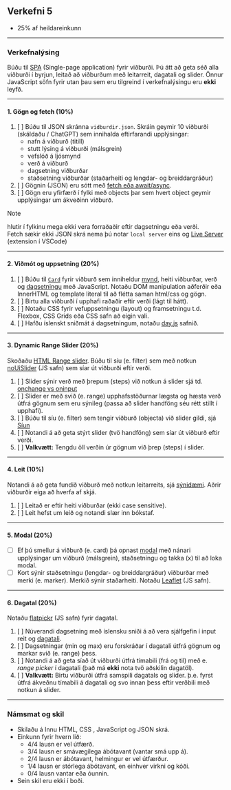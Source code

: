 ## Verkefni 5

- 25% af heildareinkunn

---

### Verkefnalýsing

Búðu til [SPA](https://developer.mozilla.org/en-US/docs/Glossary/SPA) (Single-page application) fyrir viðburði. Þú átt að geta séð alla viðburði í byrjun, leitað að viðburðum með leitarreit, dagatali og slider. 
Önnur JavaScript söfn fyrir utan þau sem eru tilgreind í verkefnalýsingu eru **ekki** leyfð. <br>

---

#### 1. Gögn og fetch (10%)

1. [ ] Búðu til JSON skránna `vidburdir.json`. Skráin geymir 10 viðburði (skáldaðu / ChatGPT) sem innihalda eftirfarandi upplýsingar: 
    - nafn á viðburð (titill)
    - stutt lýsing á viðburði (málsgrein)
    - vefslóð á ljósmynd
    - verð á viðburð 
    - dagsetning viðburðar
    - staðsetning viðburðar (staðarheiti og lengdar- og breiddargráður)
1. [ ] Gögnin (JSON) eru sótt með [fetch eða await/async](https://github.com/GunnarThorunnarson/FORR3JS05DU/wiki/Fetch).
1. [ ] Gögn eru yfirfærð í fylki með objects þar sem hvert object geymir upplýsingar um ákveðinn viðburð.

> [!NOTE]
> hlutir í fylkinu mega ekki vera forraðaðir eftir dagsetningu eða verði. <br>
> Fetch sækir ekki JSON skrá nema þú notar `local server` eins og [Live Server](https://marketplace.visualstudio.com/items?itemName=ritwickdey.LiveServer) (extension í VSCode)

---

#### 2. Viðmót og uppsetning (20%)
1. [ ] Búðu til [`Card`](https://www.w3schools.com/howto/howto_css_cards.asp) fyrir viðburð sem inniheldur [mynd](https://softauthor.com/javascript-working-with-images/), heiti viðburðar, verð og [dagsetningu](https://developer.mozilla.org/en-US/docs/Web/JavaScript/Reference/Global_Objects/Date) með JavaScript. Notaðu DOM manipulation aðferðir eða InnerHTML og template literal til að flétta saman html/css og gögn. 
1. [ ] Birtu alla viðburði í upphafi raðaðir eftir verði (lágt til hátt).
1. [ ] Notaðu CSS fyrir vefuppsetningu (layout) og framsetningu t.d. Flexbox, CSS Grids eða CSS safn að eigin vali. 
1. [ ] Hafðu íslenskt sniðmát á dagsetningum, notaðu [day.js](https://day.js.org/) safnið.

<!--
- Viðburðir eru fyrst raðaðir eftir verði (lágt til hátt) og svo dagsetningu (nýjast fyrst) innbyrðis ef tveir eða fleir viðburðir eru jafndýrir. 
-->

---

#### 3. Dynamic Range Slider (20%)

Skoðaðu [HTML Range slider](https://developer.mozilla.org/en-US/docs/Web/HTML/Element/input/range). Búðu til síu (e. filter) sem með notkun [noUiSlider](https://refreshless.com/nouislider/) (JS safn) sem síar út viðburði eftir verði. 

1. [ ] Slider sýnir verð með þrepum (steps) við notkun á slider sjá td. [onchange vs oninput](https://www.impressivewebs.com/onchange-vs-oninput-for-range-sliders/)
1. [ ] Slider er með svið (e. range) upphafsstöðurnar lægsta og hæsta verð útfrá gögnum sem eru sýnileg (passa að slider handföng séu rétt stillt í upphafi).
1. [ ] Búðu til síu (e. filter) sem tengir viðburð (objecta) við slider gildi, sjá [Síun](https://github.com/GunnarThorunnarson/FORR3JS05DU/wiki/S%C3%ADun) 
1. [ ] Notandi á að geta stýrt slider (tvö handföng) sem síar út viðburð eftir verði.
1. [ ] **Valkvætt:** Tengdu öll verðin úr gögnum við þrep (steps) í slider.

---

#### 4. Leit (10%) 
Notandi á að geta fundið viðburð með notkun leitarreits, sjá [sýnidæmi](http://javascriptbook.com/code/c12/filter-search.html). Aðrir viðburðir eiga að hverfa af skjá.

1. [ ] Leitað er eftir heiti viðburðar (ekki case sensitive).
1. [ ] Leit hefst um leið og notandi slær inn bókstaf.

---

#### 5. Modal (20%)

- [ ] Ef þú smellur á viðburð (e. card) þá opnast [modal](https://www.freecodecamp.org/news/how-to-build-a-modal-with-javascript/) með nánari upplýsingar um viðburð (málsgrein), staðsetningu og takka (x) til að loka modal.
- [ ] Kort sýnir staðsetningu (lengdar- og breiddargráður) viðburðar með merki (e. marker). Merkið sýnir staðarheiti. Notaðu [Leaflet](https://leafletjs.com/examples/quick-start/) (JS safn).

---

#### 6. Dagatal (20%)

Notaðu [flatpickr](https://flatpickr.js.org/) (JS safn) fyrir dagatal.

1. [ ] Núverandi dagsetning með íslensku sniði á að vera sjálfgefin í input reit og [dagatali](https://developer.mozilla.org/en-US/docs/Web/HTML/Element/input/date).
1. [ ] Dagsetningar (min og max) eru forskráðar í dagatali útfrá gögnum og markar svið (e. range) þess.
1. [ ] Notandi á að geta síað út viðburði útfrá tímabili (frá og til) með e. _range picker_ í dagatali (það má **ekki** nota tvö aðskilin dagatöl). 
1. [ ] **Valkvætt:** Birtu viðburði útfrá samspili dagatals og slider. þ.e. fyrst útfrá ákveðnu tímabili á dagatali og svo innan þess eftir verðbili með notkun á slider.

---

### Námsmat og skil

* Skilaðu á Innu HTML, CSS , JavaScript og JSON skrá.
* Einkunn fyrir hvern lið: 
    - 4/4 lausn er vel útfærð.
    - 3/4 lausn er smávægilega ábótavant (vantar smá upp á).
    - 2/4 lausn er ábótavant, helmingur er vel útfærður.
    - 1/4 lausn er stórlega ábótavant, en einhver virkni og kóði.
    - 0/4 lausn vantar eða óunnin.
* Sein skil eru ekki í boði.
